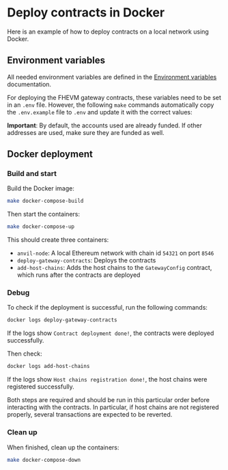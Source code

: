 # Deploy contracts in Docker

Here is an example of how to deploy contracts on a local network using Docker.

## Environment variables

All needed environment variables are defined in the [Environment variables](./env_variables.md) documentation.

For deploying the FHEVM gateway contracts, these variables need to be set in an `.env` file. However, the following `make` commands automatically copy the `.env.example` file to `.env` and update it with the correct values:

**Important**: By default, the accounts used are already funded. If other addresses are used, make sure they are funded as well.

## Docker deployment

### Build and start

Build the Docker image:

```sh
make docker-compose-build
```

Then start the containers:

```sh
make docker-compose-up
```

This should create three containers:

- `anvil-node`: A local Ethereum network with chain id `54321` on port `8546`
- `deploy-gateway-contracts`: Deploys the contracts
- `add-host-chains`: Adds the host chains to the `GatewayConfig` contract, which runs after the contracts are deployed

### Debug

To check if the deployment is successful, run the following commands:

```sh
docker logs deploy-gateway-contracts
```

If the logs show `Contract deployment done!`, the contracts were deployed successfully.

Then check:

```sh
docker logs add-host-chains
```

If the logs show `Host chains registration done!`, the host chains were registered successfully.

Both steps are required and should be run in this particular order before interacting with the contracts. In particular, if host chains are not registered properly, several transactions are expected to be reverted.

### Clean up

When finished, clean up the containers:

```sh
make docker-compose-down
```
